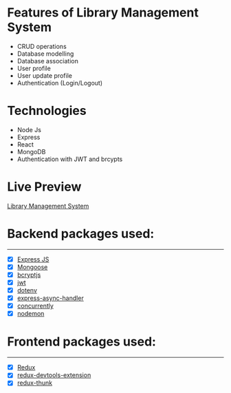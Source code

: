 # Features of Library Management System

- CRUD operations
- Database modelling
- Database association
- User profile
- User update profile
- Authentication (Login/Logout)

# Technologies

- Node Js
- Express
- React
- MongoDB
- Authentication with JWT and brcypts

# Live Preview

[Library Management System](https://i-novotec-book-keeping-app.herokuapp.com/)

# Backend packages used:

---

- [x] [Express JS](https://expressjs.com/en/starter/installing.html)
- [x] [Mongoose](https://mongoosejs.com/)
- [x] [bcryptjs](https://www.npmjs.com/package/bcryptjs)
- [x] [jwt](https://jwt.io/)
- [x] [dotenv](https://www.npmjs.com/package/dotenv)
- [x] [express-async-handler](https://www.npmjs.com/package/express-async-handler)
- [x] [concurrently](https://www.npmjs.com/package/concurrently)
- [x] [nodemon](https://www.npmjs.com/package/nodemon)

# Frontend packages used:

---

- [x] [Redux](https://www.npmjs.com/package/react-redux)
- [x] [redux-devtools-extension](https://www.npmjs.com/package/redux-devtools-extension)
- [x] [redux-thunk](https://www.npmjs.com/package/redux-thunk)
